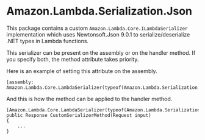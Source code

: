 # Amazon.Lambda.Serialization.Json

This package contains a custom `Amazon.Lambda.Core.ILambdaSerializer` implementation which uses Newtonsoft.Json 9.0.1 to serialize/deserialize .NET types in Lambda functions.

This serializer can be present on the assembly or on the handler method. If you specify both, the method attribute takes priority.

Here is an example of setting this attribute on the assembly.
```
[assembly: Amazon.Lambda.Core.LambdaSerializer(typeof(Amazon.Lambda.Serialization.Json.JsonSerializer))]
```

And this is how the method can be applied to the handler method.
```
[Amazon.Lambda.Core.LambdaSerializer(typeof(Amazon.Lambda.Serialization.Json.JsonSerializer))]
public Response CustomSerializerMethod(Request input)
{
    ...
}
```
